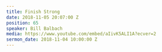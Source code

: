 ```yaml
---
title: Finish Strong
date: 2018-11-05 20:07:00 Z
position: 65
speaker: Bill Balbach
media: https://www.youtube.com/embed/aIivK5ALI1A?ecver=2
sermon_date: 2018-11-04 10:00:00 Z
---
```


